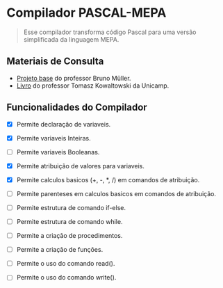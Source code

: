 # Compilador PASCAL-MEPA
> Esse compilador transforma código Pascal para uma versão simplificada da linguagem MEPA.

## Materiais de Consulta
- [Projeto base](https://www.inf.ufpr.br/bmuller/#/ci1211) do professor Bruno Müller.
- [Livro](https://www.ic.unicamp.br/~tomasz/ilp/) do professor Tomasz Kowaltowski da Unicamp.

## Funcionalidades do Compilador
- [X] Permite declaração de variaveis.
- [X] Permite variaveis Inteiras.
- [ ] Permite variaveis Booleanas.
- [X] Permite atribuição de valores para variaveis.
- [X] Permite calculos basicos (+, -, *, /) em comandos de atribuição.
- [ ] Permite parenteses em calculos basicos em comandos de atribuição.
- [ ] Permite estrutura de comando if-else.
- [ ] Permite estrutura de comando while.
- [ ] Permite a criação de procedimentos.
- [ ] Permite a criação de funções.
- [ ] Permite o uso do comando read().
- [ ] Permite o uso do comando write().




